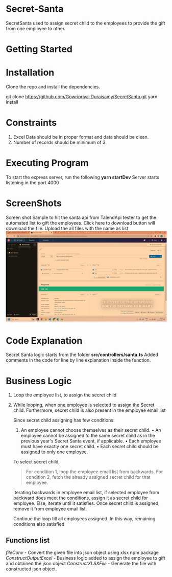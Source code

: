 # Secret-Santa

SecretSanta used to assign secret child to the employees to provide the gift from one employee to other.

# Getting Started
# Installation 

Clone the repo and install the dependencies.

git clone https://github.com/Gowripriya-Duraisamy/SecretSanta.git
yarn install

# Constraints

1. Excel Data should be in proper format and data should be clean.
2. Number of records should be minimum of 3.

# Executing Program

To start the express server, run the following **yarn startDev** 
Server starts listening in the port 4000

# ScreenShots

Screen shot Sample to hit the santa api from TalendApi tester to get the automated list to gift the employees. Click here to download button will download the file. Upload the all files with the name as *list*
![Alt text](image.png)

# Code Explanation

Secret Santa logic starts from the folder **src/controllers/santa.ts**
Added comments in the code for line by line explanation inside the function.

# Business Logic
1. Loop the employee list, to assign the secret child
2. While looping, when one employee is selected to assign the Secret child. Furthermore, secret child is also present in the employee email list 

    Since secret child assigning has few conditions:
      1. An employee cannot choose themselves as their secret child.
      • An employee cannot be assigned to the same secret child as in the previous 
year's Secret Santa event, if applicable.
      • Each employee must have exactly one secret child.
      • Each secret child should be assigned to only one employee.

    To select secret child,
    > For condition 1, loop the employee email list from backwards.
    > For condition 2, fetch the already assigned secret child for that employee.
    
    Iterating backwards in employee email list, 
    if selected employee from backward does meet the conditions, assign it as secret child for employee. Else, iterate until it satisfies.
    Once secret child is assigned, remove it from employee email list.

    Continue the loop till all employees assigned. In this way, remaining conditions also satisfied
                 

## Functions list
*fileConv* - Convert the given file into json object using xlsx npm package
*ConstructOutputExcel* - Business logic added to assign the employee to gift and obtained the json object
*ConstructXLSXFile* - Generate the file with constructed json object.





